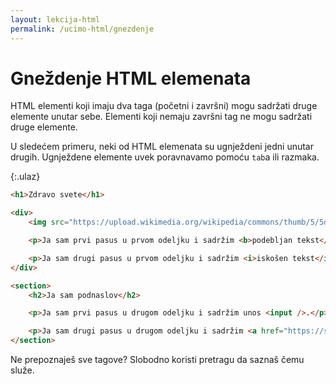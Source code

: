 ```yaml
---
layout: lekcija-html
permalink: /ucimo-html/gnezdenje
---
```


# Gneždenje HTML elemenata

HTML elementi koji imaju dva taga (početni i završni) mogu sadržati druge elemente unutar sebe. Elementi koji nemaju završni tag ne mogu sadržati druge elemente.

U sledećem primeru, neki od HTML elemenata su ugnježdeni jedni unutar drugih. Ugnježdene elemente uvek poravnavamo pomoću `tab`a ili razmaka.

{:.ulaz}
```html
<h1>Zdravo svete</h1>

<div>
	<img src="https://upload.wikimedia.org/wikipedia/commons/thumb/5/5d/Gibson-sg.svg/48px-Gibson-sg.svg.png" alt="gitara" />

    <p>Ja sam prvi pasus u prvom odeljku i sadržim <b>podebljan tekst</b>.</p>

    <p>Ja sam drugi pasus u prvom odeljku i sadržim <i>iskošen tekst</i>.</p>
</div>

<section>
    <h2>Ja sam podnaslov</h2>

    <p>Ja sam prvi pasus u drugom odeljku i sadržim unos <input />.</p>

    <p>Ja sam drugi pasus u drugom odeljku i sadržim <a href="https://sh.wikipedia.org">link ka Wikipediji</a>.</p>
</section>
```

Ne prepoznaješ sve tagove? Slobodno koristi pretragu da saznaš čemu služe.

